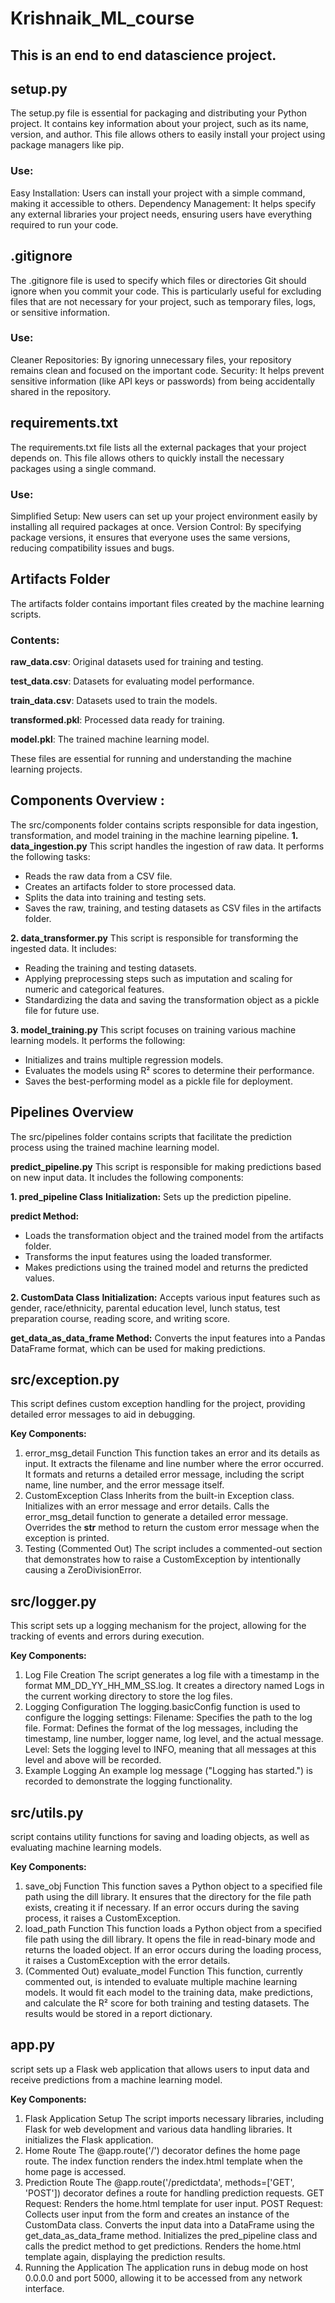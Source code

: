 # Krishnaik_ML_course

## This is an end to end datascience project.

## setup.py
The setup.py file is essential for packaging and distributing your Python project. It contains key information about your project, such as its name, version, and author. This file allows others to easily install your project using package managers like pip.
### Use:
Easy Installation: Users can install your project with a simple command, making it accessible to others.
Dependency Management: It helps specify any external libraries your project needs, ensuring users have everything required to run your code.


## .gitignore
The .gitignore file is used to specify which files or directories Git should ignore when you commit your code. This is particularly useful for excluding files that are not necessary for your project, such as temporary files, logs, or sensitive information.
### Use:
Cleaner Repositories: By ignoring unnecessary files, your repository remains clean and focused on the important code.
Security: It helps prevent sensitive information (like API keys or passwords) from being accidentally shared in the repository.


## requirements.txt
The requirements.txt file lists all the external packages that your project depends on. This file allows others to quickly install the necessary packages using a single command.
### Use:
Simplified Setup: New users can set up your project environment easily by installing all required packages at once.
Version Control: By specifying package versions, it ensures that everyone uses the same versions, reducing compatibility issues and bugs.


## Artifacts Folder
The artifacts folder contains important files created by the machine learning scripts.
### Contents:
**raw_data.csv**: Original datasets used for training and testing.

**test_data.csv**: Datasets for evaluating model performance.

**train_data.csv**: Datasets used to train the models.

**transformed.pkl**: Processed data ready for training.

**model.pkl**: The trained machine learning model.

These files are essential for running and understanding the machine learning projects.

## Components Overview :
The src/components folder contains scripts responsible for data ingestion, transformation, and model training in the machine learning pipeline.
**1. data_ingestion.py**
This script handles the ingestion of raw data. It performs the following tasks:
- Reads the raw data from a CSV file.
- Creates an artifacts folder to store processed data.
- Splits the data into training and testing sets.
- Saves the raw, training, and testing datasets as CSV files in the artifacts folder.

**2. data_transformer.py**
This script is responsible for transforming the ingested data. It includes:
- Reading the training and testing datasets.
- Applying preprocessing steps such as imputation and scaling for numeric and categorical features.
- Standardizing the data and saving the transformation object as a pickle file for future use.
  
**3. model_training.py**
This script focuses on training various machine learning models. It performs the following:
- Initializes and trains multiple regression models.
- Evaluates the models using R² scores to determine their performance.
- Saves the best-performing model as a pickle file for deployment.

## Pipelines Overview
The src/pipelines folder contains scripts that facilitate the prediction process using the trained machine learning model.

**predict_pipeline.py**
This script is responsible for making predictions based on new input data. It includes the following components:

**1. pred_pipeline Class**
  **Initialization:** Sets up the prediction pipeline.
  
  **predict Method:**
  - Loads the transformation object and the trained model from the artifacts folder.
  - Transforms the input features using the loaded transformer.
  - Makes predictions using the trained model and returns the predicted values.
    
**2. CustomData Class**
  **Initialization:** Accepts various input features such as gender, race/ethnicity, parental education level, lunch status, test preparation course, reading score, and writing score.
  
  **get_data_as_data_frame Method:**
  Converts the input features into a Pandas DataFrame format, which can be used for making predictions.

## src/exception.py
This script defines custom exception handling for the project, providing detailed error messages to aid in debugging.

**Key Components:**
1. error_msg_detail Function
This function takes an error and its details as input.
It extracts the filename and line number where the error occurred.
It formats and returns a detailed error message, including the script name, line number, and the error message itself.
2. CustomException Class
Inherits from the built-in Exception class.
Initializes with an error message and error details.
Calls the error_msg_detail function to generate a detailed error message.
Overrides the __str__ method to return the custom error message when the exception is printed.
3. Testing (Commented Out)
The script includes a commented-out section that demonstrates how to raise a CustomException by intentionally causing a ZeroDivisionError.


## src/logger.py 
This script sets up a logging mechanism for the project, allowing for the tracking of events and errors during execution.

**Key Components:**
1. Log File Creation
The script generates a log file with a timestamp in the format MM_DD_YY_HH_MM_SS.log.
It creates a directory named Logs in the current working directory to store the log files.
2. Logging Configuration
The logging.basicConfig function is used to configure the logging settings:
Filename: Specifies the path to the log file.
Format: Defines the format of the log messages, including the timestamp, line number, logger name, log level, and the actual message.
Level: Sets the logging level to INFO, meaning that all messages at this level and above will be recorded.
3. Example Logging
An example log message ("Logging has started.") is recorded to demonstrate the logging functionality.


## src/utils.py 
script contains utility functions for saving and loading objects, as well as evaluating machine learning models.

**Key Components:**
1. save_obj Function
This function saves a Python object to a specified file path using the dill library.
It ensures that the directory for the file path exists, creating it if necessary.
If an error occurs during the saving process, it raises a CustomException.
2. load_path Function
This function loads a Python object from a specified file path using the dill library.
It opens the file in read-binary mode and returns the loaded object.
If an error occurs during the loading process, it raises a CustomException with the error details.
3. (Commented Out) evaluate_model Function
This function, currently commented out, is intended to evaluate multiple machine learning models.
It would fit each model to the training data, make predictions, and calculate the R² score for both training and testing datasets.
The results would be stored in a report dictionary.


## app.py 
script sets up a Flask web application that allows users to input data and receive predictions from a machine learning model.

**Key Components:**
1. Flask Application Setup
The script imports necessary libraries, including Flask for web development and various data handling libraries.
It initializes the Flask application.
2. Home Route
The @app.route('/') decorator defines the home page route.
The index function renders the index.html template when the home page is accessed.
3. Prediction Route
The @app.route('/predictdata', methods=['GET', 'POST']) decorator defines a route for handling prediction requests.
GET Request: Renders the home.html template for user input.
POST Request:
Collects user input from the form and creates an instance of the CustomData class.
Converts the input data into a DataFrame using the get_data_as_data_frame method.
Initializes the pred_pipeline class and calls the predict method to get predictions.
Renders the home.html template again, displaying the prediction results.
4. Running the Application
The application runs in debug mode on host 0.0.0.0 and port 5000, allowing it to be accessed from any network interface.

